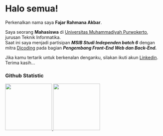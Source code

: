 # Halo semua! 

Perkenalkan nama saya **Fajar Rahmana Akbar**.<br>

Saya seorang **Mahasiswa** di [Universitas Muhammadiyah Purwokerto](https://ump.ac.id/), jurusan Teknik Informatika.<br> 
Saat ini saya menjadi partisipan _**MSIB Studi Independen batch 6**_ dengan mitra [Dicoding](https://www.dicoding.com/) pada bagian _**Pengembang Front-End Web dan Back-End.**_<br>

Jika kamu tertarik untuk berkenalan denganku, silakan ikuti akun [Linkedin](https://www.linkedin.com/in/fajar-rahmana-akbar/). Terima kasih...

### Github Statistic
<p align="left">
<a href="https://github.com/fjrRA">
  <img height="150em" src="https://github-readme-stats-eight-theta.vercel.app/api?username=fjrRA&show_icons=true&theme=algolia&include_all_commits=true&count_private=true"/>
  <img height="150em" src="https://github-readme-stats-eight-theta.vercel.app/api/top-langs/?username=fjrRA&layout=compact&layout=compact&theme=algolia"/>
</a>
</p>
